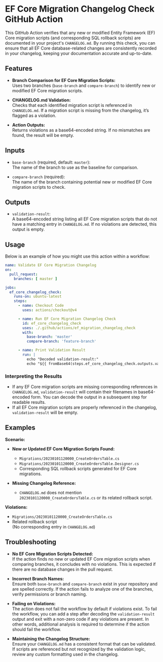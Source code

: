 # EF Core Migration Changelog Check GitHub Action

This GitHub Action verifies that any new or modified Entity Framework (EF) Core migration scripts (and corresponding SQL rollback scripts) are documented in your project's `CHANGELOG.md`. By running this check, you can ensure that all EF Core database-related changes are consistently recorded in your changelog, keeping your documentation accurate and up-to-date.

## Features

- **Branch Comparison for EF Core Migration Scripts:**  
  Uses two branches (`base-branch` and `compare-branch`) to identify new or modified EF Core migration scripts.  

- **CHANGELOG.md Validation:**  
  Checks that each identified migration script is referenced in `CHANGELOG.md`. If a migration script is missing from the changelog, it’s flagged as a violation.

- **Action Outputs:**  
  Returns violations as a base64-encoded string. If no mismatches are found, the result will be empty.

## Inputs

- `base-branch` (required, default: `master`):  
  The name of the branch to use as the baseline for comparison.

- `compare-branch` (required):  
  The name of the branch containing potential new or modified EF Core migration scripts to check.

## Outputs

- `validation-result`:  
  A base64-encoded string listing all EF Core migration scripts that do not have a matching entry in `CHANGELOG.md`. If no violations are detected, this output is empty.

## Usage

Below is an example of how you might use this action within a workflow:

```yaml
name: Validate EF Core Migration Changelog
on:
  pull_request:
    branches: [ master ]

jobs:
  ef_core_changelog_check:
    runs-on: ubuntu-latest
    steps:
      - name: Checkout Code
        uses: actions/checkout@v4

      - name: Run EF Core Migration Changelog Check
        id: ef_core_changelog_check
        uses: ./.github/actions/ef_migration_changelog_check
        with:
          base-branch: 'master'
          compare-branch: 'feature-branch'

      - name: Print Validation Result
        run: |
          echo "Decoded validation-result:"
          echo "${{ fromBase64(steps.ef_core_changelog_check.outputs.validation-result) }}"
```

### Interpreting the Results

- If any EF Core migration scripts are missing corresponding references in `CHANGELOG.md`, `validation-result` will contain their filenames in base64-encoded form. You can decode the output in a subsequent step for readable results.
- If all EF Core migration scripts are properly referenced in the changelog, `validation-result` will be empty.

## Examples

**Scenario:**
- **New or Updated EF Core Migration Scripts Found:**  
  - `Migrations/20230101120000_CreateOrdersTable.cs`
  - `Migrations/20230101120000_CreateOrdersTable.Designer.cs`
  - Corresponding SQL rollback scripts generated for EF Core migrations.

- **Missing Changelog Reference:**  
  - `CHANGELOG.md` does not mention `20230101120000_CreateOrdersTable.cs` or its related rollback script.

**Violations:**
- `Migrations/20230101120000_CreateOrdersTable.cs`  
- Related rollback script  
  (No corresponding entry in `CHANGELOG.md`)

## Troubleshooting

- **No EF Core Migration Scripts Detected:**  
  If the action finds no new or updated EF Core migration scripts when comparing branches, it concludes with no violations. This is expected if there are no database changes in the pull request.

- **Incorrect Branch Names:**  
  Ensure both `base-branch` and `compare-branch` exist in your repository and are spelled correctly. If the action fails to analyze one of the branches, verify permissions or branch naming.

- **Failing on Violations:**  
  The action does not fail the workflow by default if violations exist. To fail the workflow, you can add a step after decoding the `validation-result` output and exit with a non-zero code if any violations are present. In other words, additional analysis is required to determine if the action should fail the workflow.

- **Maintaining the Changelog Structure:**  
  Ensure your `CHANGELOG.md` has a consistent format that can be validated. If scripts are referenced but not recognized by the validation logic, review any custom formatting used in the changelog.

